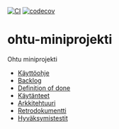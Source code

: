 [![CI](https://github.com/TheJiahao/ohtu-miniprojekti/actions/workflows/main.yml/badge.svg?branch=main)](https://github.com/TheJiahao/ohtu-miniprojekti/actions/workflows/main.yml)
[![codecov](https://codecov.io/github/TheJiahao/ohtu-miniprojekti/graph/badge.svg?token=Y8K1WUURTT)](https://codecov.io/github/TheJiahao/ohtu-miniprojekti)

# ohtu-miniprojekti

Ohtu miniprojekti

- [Käyttöohje](/docs/kayttoohje.md)
- [Backlog](https://docs.google.com/spreadsheets/d/1eXvUVxCCmZiO6jayb5dX2drwC7oZbU6ElO132ozUdUE/edit?usp=sharing)
- [Definition of done](/docs/definition_of_done.md)
- [Käytänteet](/docs/kaytanteet.md)
- [Arkkitehtuuri](/docs/arkkitehtuuri.md)
- [Retrodokumentti](retro.md)
- [Hyväksymistestit](/src/tests/robot/)

